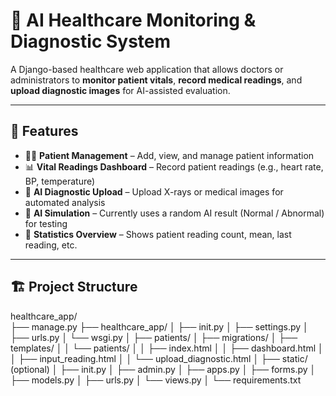 # 🧠 AI Healthcare Monitoring & Diagnostic System

A Django-based healthcare web application that allows doctors or administrators to **monitor patient vitals**, **record medical readings**, and **upload diagnostic images** for AI-assisted evaluation.

---

## 🚀 Features

- 👨‍⚕️ **Patient Management** – Add, view, and manage patient information  
- 📊 **Vital Readings Dashboard** – Record patient readings (e.g., heart rate, BP, temperature)  
- 🧩 **AI Diagnostic Upload** – Upload X-rays or medical images for automated analysis  
- 🧠 **AI Simulation** – Currently uses a random AI result (Normal / Abnormal) for testing  
- 🧾 **Statistics Overview** – Shows patient reading count, mean, last reading, etc.  

---

## 🏗️ Project Structure

healthcare_app/<br>
├── manage.py
├── healthcare_app/
│ ├── init.py
│ ├── settings.py
│ ├── urls.py
│ └── wsgi.py
│
├── patients/
│ ├── migrations/
│ ├── templates/
│ │ └── patients/
│ │ ├── index.html
│ │ ├── dashboard.html
│ │ ├── input_reading.html
│ │ └── upload_diagnostic.html
│ ├── static/ (optional)
│ ├── init.py
│ ├── admin.py
│ ├── apps.py
│ ├── forms.py
│ ├── models.py
│ ├── urls.py
│ └── views.py
│
└── requirements.txt
